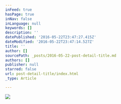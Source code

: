 ```yaml
---
inFeed: true
hasPage: true
inNav: false
inLanguage: null
keywords: []
description: ''
datePublished: '2016-05-22T23:47:27.415Z'
dateModified: '2016-05-22T23:47:14.527Z'
title: ''
author: []
sourcePath: _posts/2016-05-22-post-detail-title.md
authors: []
publisher: null
starred: false
url: post-detail-title/index.html
_type: Article

---
```

![](https://the-grid-user-content.s3-us-west-2.amazonaws.com/9c7f69dc-7b56-4af4-8896-c011f3f1de31.jpg)